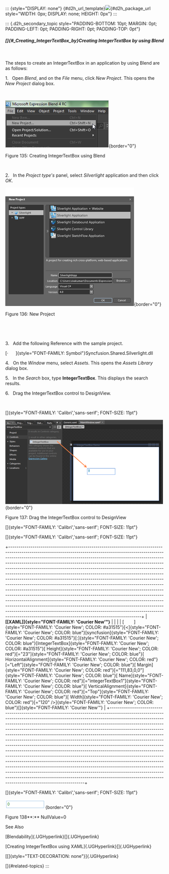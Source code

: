 ::: {style="DISPLAY: none"}
[](ms-xhelp:///?Id=d2h_url_template){#d2h_url_template}![](!package_url!){#d2h_package_url style="WIDTH: 0px; DISPLAY: none; HEIGHT: 0px"}
:::

::: {.d2h_secondary_topic style="PADDING-BOTTOM: 10pt; MARGIN: 0pt; PADDING-LEFT: 0pt; PADDING-RIGHT: 0pt; PADDING-TOP: 0pt"}
##### []{#_Creating_IntegerTextBox_by}Creating IntegerTextBox by using Blend

 

The steps to create an IntegerTextBox in an application by using Blend are as follows:

1.   Open *Blend*, and on the *File* menu, click *New Project*. This opens the *New Project* dialog box.

 

![](../ImagesExt/image261_50.png){border="0"}

Figure 135: Creating IntegerTextBox using Blend

 

2.   In the *Project type's* panel, select *Silverlight* application and then click *OK*.

![](../ImagesExt/image261_51.png){border="0"}

Figure 136: New Project

 

 

3.   Add the following Reference with the sample project.

[·      ]{style="FONT-FAMILY: Symbol"}Syncfusion.Shared.Silverlight.dll

4.   On the *Window* menu, select *Assets*. This opens the *Assets Library* dialog box.

5.   In the *Search* box, type **IntegerTextBox**. This displays the search results.

6.   Drag the IntegerTextBox control to DesignView.

 

[]{style="FONT-FAMILY: 'Calibri','sans-serif'; FONT-SIZE: 11pt"} 

![](../ImagesExt/image261_129.png){border="0"}

Figure 137: Drag the IntegerTextBox control to DesignView

[]{style="FONT-FAMILY: 'Calibri','sans-serif'; FONT-SIZE: 11pt"} 

[]{style="FONT-FAMILY: 'Calibri','sans-serif'; FONT-SIZE: 11pt"} 

+-----------------------------------------------------------------------------------------------------------------------------------------------------------------------------------------------------------------------------------------------------------------------------------------------------------------------------------------------------------------------------------------------------------------------------------------------------------------------------------------------------------------------------------------------------------------------------------------------------------------------------------------------------------------------------------------------------------------------------------------------------------------------------------------------------------------------------------------------------------------------------------------------------------------------------------------------------------------------------------------------------------------------------------------------------------------------------------------------------------------------+
| **[\[XAML\]]{style="FONT-FAMILY: 'Courier New'"}**                                                                                                                                                                                                                                                                                                                                                                                                                                                                                                                                                                                                                                                                                                                                                                                                                                                                                                                                                                                                                                                                    |
|                                                                                                                                                                                                                                                                                                                                                                                                                                                                                                                                                                                                                                                                                                                                                                                                                                                                                                                                                                                                                                                                                                                       |
| [        ]{style="FONT-FAMILY: 'Courier New'; COLOR: #a31515"}[\<]{style="FONT-FAMILY: 'Courier New'; COLOR: blue"}[syncfusion]{style="FONT-FAMILY: 'Courier New'; COLOR: #a31515"}[:]{style="FONT-FAMILY: 'Courier New'; COLOR: blue"}[IntegerTextBox]{style="FONT-FAMILY: 'Courier New'; COLOR: #a31515"}[ Height]{style="FONT-FAMILY: 'Courier New'; COLOR: red"}[=\"23\"]{style="FONT-FAMILY: 'Courier New'; COLOR: blue"}[ HorizontalAlignment]{style="FONT-FAMILY: 'Courier New'; COLOR: red"}[=\"Left\"]{style="FONT-FAMILY: 'Courier New'; COLOR: blue"}[ Margin]{style="FONT-FAMILY: 'Courier New'; COLOR: red"}[=\"111,83,0,0\"]{style="FONT-FAMILY: 'Courier New'; COLOR: blue"}[ Name]{style="FONT-FAMILY: 'Courier New'; COLOR: red"}[=\"integerTextBox1\"]{style="FONT-FAMILY: 'Courier New'; COLOR: blue"}[ VerticalAlignment]{style="FONT-FAMILY: 'Courier New'; COLOR: red"}[=\"Top\"]{style="FONT-FAMILY: 'Courier New'; COLOR: blue"}[ Width]{style="FONT-FAMILY: 'Courier New'; COLOR: red"}[=\"120\" /\>]{style="FONT-FAMILY: 'Courier New'; COLOR: blue"}[]{style="FONT-FAMILY: 'Courier New'"} |
+-----------------------------------------------------------------------------------------------------------------------------------------------------------------------------------------------------------------------------------------------------------------------------------------------------------------------------------------------------------------------------------------------------------------------------------------------------------------------------------------------------------------------------------------------------------------------------------------------------------------------------------------------------------------------------------------------------------------------------------------------------------------------------------------------------------------------------------------------------------------------------------------------------------------------------------------------------------------------------------------------------------------------------------------------------------------------------------------------------------------------+

[]{style="FONT-FAMILY: 'Calibri','sans-serif'; FONT-SIZE: 11pt"} 

![](../ImagesExt/image261_127.png){border="0"}

Figure 138**:** NullValue=0

See Also

[Blendability]{.UGHyperlink}[]{.UGHyperlink}

[Creating IntegerTextBox using XAML]{.UGHyperlink}[]{.UGHyperlink}

[[]{style="TEXT-DECORATION: none"}]{.UGHyperlink} 

[]{#related-topics}
:::
